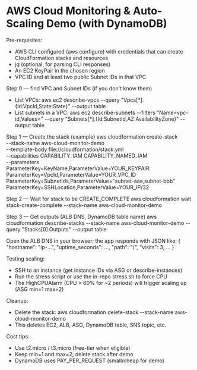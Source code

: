 AWS Cloud Monitoring & Auto-Scaling Demo (with DynamoDB)
========================================================

Pre-requisites:
- AWS CLI configured (aws configure) with credentials that can create CloudFormation stacks and resources
- jq (optional, for parsing CLI responses)
- An EC2 KeyPair in the chosen region
- VPC ID and at least two public Subnet IDs in that VPC

Step 0 — find VPC and Subnet IDs (if you don't know them)
- List VPCs:
  aws ec2 describe-vpcs --query "Vpcs[*].{Id:VpcId,State:State}" --output table
- List subnets in a VPC:
  aws ec2 describe-subnets --filters "Name=vpc-id,Values=<your-vpc-id>" --query "Subnets[*].{Id:SubnetId,AZ:AvailabilityZone}" --output table

Step 1 — Create the stack (example)
aws cloudformation create-stack \
  --stack-name aws-cloud-monitor-demo \
  --template-body file://cloudformation/stack.yml \
  --capabilities CAPABILITY_IAM CAPABILITY_NAMED_IAM \
  --parameters \
    ParameterKey=KeyName,ParameterValue=YOUR_KEYPAIR \
    ParameterKey=VpcId,ParameterValue=YOUR_VPC_ID \
    ParameterKey=SubnetIds,ParameterValue="subnet-aaa,subnet-bbb" \
    ParameterKey=SSHLocation,ParameterValue=YOUR_IP/32

Step 2 — Wait for stack to be CREATE_COMPLETE
aws cloudformation wait stack-create-complete --stack-name aws-cloud-monitor-demo

Step 3 — Get outputs (ALB DNS, DynamoDB table name)
aws cloudformation describe-stacks --stack-name aws-cloud-monitor-demo --query "Stacks[0].Outputs" --output table

Open the ALB DNS in your browser; the app responds with JSON like:
{
  "hostname": "ip-...",
  "uptime_seconds": ...,
  "path": "/",
  "visits": 3,
  ...
}

Testing scaling:
- SSH to an instance (get instance IDs via ASG or describe-instances)
- Run the stress script or use the in-repo stress.sh to force CPU
- The HighCPUAlarm (CPU > 60% for ~2 periods) will trigger scaling up (ASG min=1 max=2)

Cleanup:
- Delete the stack:
  aws cloudformation delete-stack --stack-name aws-cloud-monitor-demo
- This deletes EC2, ALB, ASG, DynamoDB table, SNS topic, etc.

Cost tips:
- Use t2.micro / t3.micro (free-tier when eligible)
- Keep min=1 and max=2; delete stack after demo
- DynamoDB uses PAY_PER_REQUEST (small/cheap for demo)
